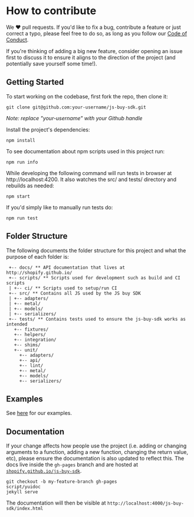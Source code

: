 # How to contribute
We ❤️ pull requests. If you'd like to fix a bug, contribute a feature or
just correct a typo, please feel free to do so, as long as you follow
our [Code of Conduct](https://github.com/Shopify/js-buy-sdk/blob/master/CODE_OF_CONDUCT.md).

If you're thinking of adding a big new feature, consider opening an
issue first to discuss it to ensure it aligns to the direction of the
project (and potentially save yourself some time!).

## Getting Started
To start working on the codebase, first fork the repo, then clone it:
```
git clone git@github.com:your-username/js-buy-sdk.git
```
*Note: replace "your-username" with your Github handle*

Install the project's dependencies:
```
npm install
```

To see documentation about npm scripts used in this project run:
```
npm run info
```

While developing the following command will run tests in browser at http://localhost:4200. It also watches the src/ and tests/ directory and rebuilds as needed:
```
npm start
```

If you'd simply like to manually run tests do:
```
npm run test
```

## Folder Structure

The following documents the folder structure for this project and what the purpose of each folder is:
```
 +-- docs/ ** API documentation that lives at http://shopify.github.io/
 +-- scripts/ ** Scripts used for development such as build and CI scripts
 | +-- ci/ ** Scripts used to setup/run CI
 +-- src/ ** Contains all JS used by the JS buy SDK
 | +-- adapters/
 | +-- metal/
 | +-- models/
 | +-- serializers/
 +-- tests/ ** Contains tests used to ensure the js-buy-sdk works as intended
   +-- fixtures/
   +-- helpers/
   +-- integration/
   +-- shims/
   +-- unit/
     +-- adapters/
     +-- api/
     +-- lint/
     +-- metal/
     +-- models/
     +-- serializers/
```

## Examples
See [here](https://github.com/Shopify/js-buy-sdk/blob/master/examples) for our examples.

## Documentation
If your change affects how people use the project (i.e. adding or
changing arguments to a function, adding a new function, changing the
return value, etc), please ensure the documentation is also updated to
reflect this. The docs live inside the `gh-pages` branch and are hosted
at [`shopify.github.io/js-buy-sdk`](http://shopify.github.io/js-buy-sdk).

```
git checkout -b my-feature-branch gh-pages
script/yuidoc
jekyll serve
```

The documentation will then be visible at
`http://localhost:4000/js-buy-sdk/index.html`
